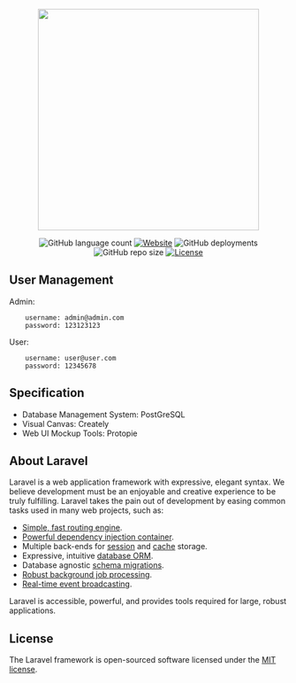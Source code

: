 <p align="center"><img src="https://res.cloudinary.com/dtfbvvkyp/image/upload/v1566331377/laravel-logolockup-cmyk-red.svg" width="400"></p>

<p align="center">
<img alt="GitHub language count" src="https://img.shields.io/static/v1?label=version&message=7.5.2">
<a href="https://dryaslibrary.herokuapp.com/"><img alt="Website" src="https://img.shields.io/website?url=https://dryaslibrary.herokuapp.com/"></a>
<img alt="GitHub deployments" src="https://img.shields.io/github/deployments/rdp77/dryas-library/dryaslibrary">
<img alt="GitHub repo size" src="https://img.shields.io/github/repo-size/rdp77/dryas-library">
<a href="https://github.com/rdp77/dryas-library/blob/master/LICENSE"><img src="https://poser.pugx.org/laravel/framework/license.svg" alt="License"></a>
</p>

## User Management

Admin: 
```
    username: admin@admin.com
    password: 123123123
```

User: 
```
    username: user@user.com
    password: 12345678
```

## Specification

- Database Management System: PostGreSQL
- Visual Canvas: Creately
- Web UI Mockup Tools: Protopie

## About Laravel

Laravel is a web application framework with expressive, elegant syntax. We believe development must be an enjoyable and creative experience to be truly fulfilling. Laravel takes the pain out of development by easing common tasks used in many web projects, such as:

- [Simple, fast routing engine](https://laravel.com/docs/routing).
- [Powerful dependency injection container](https://laravel.com/docs/container).
- Multiple back-ends for [session](https://laravel.com/docs/session) and [cache](https://laravel.com/docs/cache) storage.
- Expressive, intuitive [database ORM](https://laravel.com/docs/eloquent).
- Database agnostic [schema migrations](https://laravel.com/docs/migrations).
- [Robust background job processing](https://laravel.com/docs/queues).
- [Real-time event broadcasting](https://laravel.com/docs/broadcasting).

Laravel is accessible, powerful, and provides tools required for large, robust applications.

## License

The Laravel framework is open-sourced software licensed under the [MIT license](https://opensource.org/licenses/MIT).
